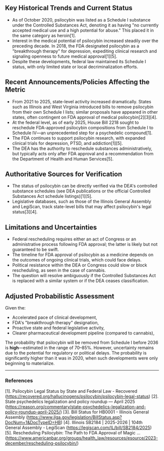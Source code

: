 ## Key Historical Trends and Current Status

- As of October 2020, psilocybin was listed as a Schedule I substance under the Controlled Substances Act, denoting it as having "no currently accepted medical use and a high potential for abuse." This placed it in the same category as heroin[1].
- Interest in the medical potential of psilocybin increased steadily over the preceding decade. In 2018, the FDA designated psilocybin as a "breakthrough therapy" for depression, expediting clinical research and signaling openness to future medical approval[1][5].
- Despite these developments, federal law maintained its Schedule I status, with only limited state or local decriminalization efforts.

## Recent Announcements/Policies Affecting the Metric

- From 2021 to 2025, state-level activity increased dramatically. States such as Illinois and West Virginia introduced bills to remove psilocybin from their own Schedule I lists; similar proposals have appeared in other states, often contingent on FDA approval of medical psilocybin[2][3][4].
- At the federal level, as of early 2025, House Bill 2218 sought to reschedule FDA-approved psilocybin compositions from Schedule I to Schedule IV—an unprecedented step for a psychedelic compound[1].
- The FDA continues to support psilocybin research, with expanded clinical trials for depression, PTSD, and addiction[1][5].
- The DEA has the authority to reschedule substances administratively, but typically acts only after FDA approval and a recommendation from the Department of Health and Human Services[5].

## Authoritative Sources for Verification

- The status of psilocybin can be directly verified via the DEA's controlled substance schedules (see DEA publications or the official Controlled Substances Act schedule listings)[1][5].
- Legislative databases, such as those of the Illinois General Assembly and LegiScan, track state-level bills that may affect psilocybin's legal status[3][4].

## Limitations and Uncertainties

- Federal rescheduling requires either an act of Congress or an administrative process following FDA approval; the latter is likely but not guaranteed to be swift.
- The timeline for FDA approval of psilocybin as a medicine depends on the outcomes of ongoing clinical trials, which could face delays.
- Political resistance within the DEA or Congress could slow or block rescheduling, as seen in the case of cannabis.
- The question will resolve ambiguously if the Controlled Substances Act is replaced with a similar system or if the DEA ceases classification.

## Adjusted Probabilistic Assessment

Given the:
- Accelerated pace of clinical development,
- FDA's "breakthrough therapy" designation,
- Proactive state and federal legislative activity,
- Clearer pharmaceutical development pipeline (compared to cannabis),

The probability that psilocybin will be removed from Schedule I before 2036 is **high**—estimated in the range of 70–85%. However, uncertainty remains due to the potential for regulatory or political delays. The probability is significantly higher than it was in 2020, when such developments were only beginning to materialize.

---

### References

[1]. Psilocybin Legal Status by State and Federal Law - Recovered (https://recovered.org/hallucinogens/psilocybin/psilocybin-legal-status)
[2]. State psychedelics legalization and policy roundup — April 2025 (https://reason.org/commentary/state-psychedelics-legalization-and-policy-roundup-april-2025/)
[3]. Bill Status for HB0001 - Illinois General Assembly (https://www.ilga.gov/legislation/BillStatus.asp?DocNum=1&DocTypeID=HB)
[4]. Illinois SB2184 | 2025-2026 | 104th General Assembly - LegiScan (https://legiscan.com/IL/bill/SB2184/2025)
[5]. Rescheduling Psilocybin: The Path to FDA Approval of Magic ... (https://www.americanbar.org/groups/health_law/resources/esource/2023-december/rescheduling-psilocybin/)